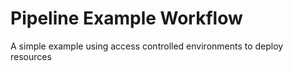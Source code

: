 # Pipeline Example Workflow

A simple example using access controlled environments to deploy resources
